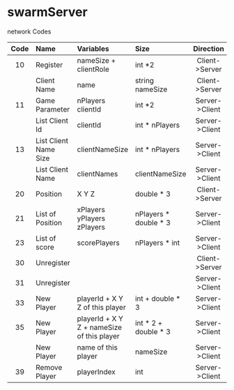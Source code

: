 # swarmServer


network Codes


| Code  | Name  | Variables | Size | Direction| 
| :------------: |:---------------|:-----| :---------| :---------:|
| 10      | Register |  nameSize + clientRole | int *2 | Client->Server|
|       | Client Name        |   name |string nameSize | Client->Server|
| 11      | Game Parameter |  nPlayers clientId |  int *2 | Server->Client|
|       | List Client Id        |   clientId | int * nPlayers | Server->Client|
| 13      | List Client Name Size |  clientNameSize |  int * nPlayers | Server->Client|
|       | List Client Name        |   clientNames | clientNameSize | Server->Client|
| 20      | Position |  X Y Z | double * 3 | Client->Server|
| 21      | List of Position |  xPlayers yPlayers zPlayers | nPlayers * double * 3  | Server->Client|
| 23      | List of score |  scorePlayers | nPlayers * int  | Server->Client|
| 30      | Unregister |   |  | Client->Server|
| 31      | Unregister |   |  | Server->Client|
| 33      | New Player |  playerId + X Y Z of this player |  int + double * 3| Server->Client|
| 35      | New Player |  playerId + X Y Z + nameSize of this player  |  int * 2 + double * 3| Server->Client|
|      | New Player |  name of this player  |  nameSize | Server->Client|
| 39     | Remove Player | playerIndex  |  int | Server->Client|
